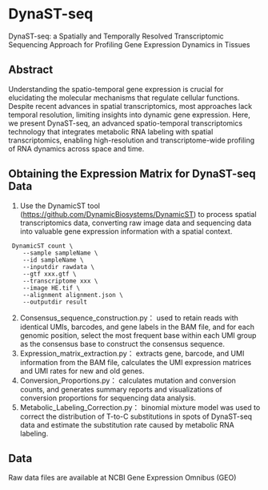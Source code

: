 # DynaST-seq
DynaST-seq: a Spatially and Temporally Resolved Transcriptomic Sequencing Approach for Profiling Gene Expression Dynamics in Tissues
## Abstract
Understanding the spatio-temporal gene expression is crucial for elucidating the molecular mechanisms that regulate cellular functions. Despite recent advances in spatial transcriptomics, most approaches lack temporal resolution, limiting insights into dynamic gene expression. Here, we present DynaST-seq, an advanced spatio-temporal transcriptomics technology that integrates metabolic RNA labeling with spatial transcriptomics, enabling high-resolution and transcriptome-wide profiling of RNA dynamics across space and time.
## Obtaining the Expression Matrix for DynaST-seq Data
1. Use the DynamicST tool (https://github.com/DynamicBiosystems/DynamicST) to process spatial transcriptomics data, converting raw image data and sequencing data into valuable gene expression information with a spatial context.
```
 DynamicST count \
    --sample sampleName \
    --id sampleName \
    --inputdir rawdata \
    --gtf xxx.gtf \
    --transcriptome xxx \
    --image HE.tif \
    --alignment alignment.json \
    --outputdir result
```
2. Consensus_sequence_construction.py：
   used to retain reads with identical UMIs, barcodes, and gene labels in the BAM file, and for each genomic position, select the most frequent base within each UMI group as the consensus base to construct the consensus sequence.
3. Expression_matrix_extraction.py：
   extracts gene, barcode, and UMI information from the BAM file, calculates the UMI expression matrices and UMI rates for new and old genes.
4. Conversion_Proportions.py：
   calculates mutation and conversion counts, and generates summary reports and visualizations of conversion proportions for sequencing data analysis.
5. Metabolic_Labeling_Correction.py：
   binomial mixture model was used to correct the distribution of T-to-C substitutions in spots of DynaST-seq data and estimate the substitution rate caused by metabolic RNA labeling.

## Data
Raw data files are available at NCBI Gene Expression Omnibus (GEO)
